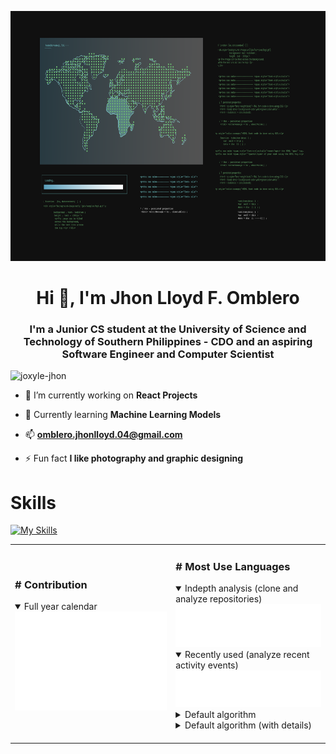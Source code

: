 <p align="center">
<img src="cover.svg" alt="External SVG"  height="400">
<p/>


<h1 align="center">Hi 👋, I'm Jhon Lloyd F. Omblero</h1>
<h3 align="center">I'm a Junior CS student at the University of Science and Technology of Southern Philippines - CDO and an aspiring Software Engineer and Computer Scientist</h3>
<p align="left"> <img src="https://komarev.com/ghpvc/?username=joxyle-jhon&label=Profile%20views&color=0e75b6&style=flat" alt="joxyle-jhon" /> </p>


- 🔭 I’m currently working on **React Projects**
- 🌱 Currently learning **Machine Learning Models**

- 📫 **omblero.jhonlloyd.04@gmail.com**
- ⚡ Fun fact **I like photography and graphic designing**

# Skills
[![My Skills](https://skillicons.dev/icons?i=js,html,css,mysql,py,react,c,cpp,git,figma,ai,ps,notion,vscode)](https://skillicons.dev)

<table>
  <tr>
    <td>
      <h3># Contribution</h3>
      <details open>
        <summary>Full year calendar</summary>
        <img src="https://github.com/lowlighter/metrics/blob/examples/metrics.plugin.isocalendar.fullyear.svg" alt="">
      </details>
      <img width="400" height="1" alt="">
    </td>
    <td>
      <h3># Most Use Languages</h3>
      <details open>
        <summary>Indepth analysis (clone and analyze repositories)</summary>
        <img src="https://github.com/lowlighter/metrics/blob/examples/metrics.plugin.languages.indepth.svg" alt="">
      </details>
      <details open>
        <summary>Recently used (analyze recent activity events)</summary>
        <img src="https://github.com/lowlighter/metrics/blob/examples/metrics.plugin.languages.recent.svg" alt="">
      </details>
      <details>
        <summary>Default algorithm</summary>
        <img src="https://github.com/lowlighter/metrics/blob/examples/metrics.plugin.languages.svg" alt="">
      </details>
      <details>
        <summary>Default algorithm (with details)</summary>
        <img src="https://github.com/lowlighter/metrics/blob/examples/metrics.plugin.languages.details.svg" alt="">
      </details>
      <img width="400" height="1" alt="">
    </td>
  </tr>
</table>


